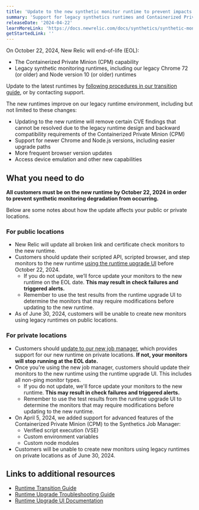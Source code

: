 ```yaml
---
title: 'Update to the new synthetic monitor runtime to prevent impacts to your synthetic monitors'
summary: 'Support for legacy synthetics runtimes and Containerized Private Minion will be concluded on October 22, 2024'
releaseDate: '2024-04-22'
learnMoreLink: 'https://docs.newrelic.com/docs/synthetics/synthetic-monitoring/using-monitors/runtime-upgrade-ui'
getStartedLink: ''
---
```


On October 22, 2024, New Relic will end-of-life (EOL):

* The Containerized Private Minion (CPM) capability
* Legacy synthetic monitoring runtimes, including our legacy Chrome 72 (or older) and Node version 10 (or older) runtimes 

Update to the latest runtimes by [following procedures in our transition guide](https://docs.newrelic.com/docs/synthetics/synthetic-monitoring/using-monitors/new-runtime/), or by contacting support.

The new runtimes improve on our legacy runtime environment, including but not limited to these changes:  

* Updating to the new runtime will remove certain CVE findings that cannot be resolved due to  the legacy runtime design and backward compatibility requirements of the Containerized Private Minion (CPM)
* Support for newer Chrome and Node.js versions, including easier upgrade paths
* More frequent browser version updates
* Access device emulation and other new capabilities 

## What you need to do

**All customers must be on the new runtime by October 22, 2024 in order to prevent synthetic monitoring degradation from occurring.**

Below are some notes about how the update affects your public or private locations.

### For public locations

* New Relic will update all broken link and certificate check monitors to the new runtime.
* Customers should update their scripted API, scripted browser, and step monitors to the new runtime [using the runtime upgrade UI](https://docs.newrelic.com/docs/synthetics/synthetic-monitoring/using-monitors/runtime-upgrade-ui) before October 22, 2024. 
   * If you do not update, we’ll force update your monitors to the new runtime on the EOL date. **This may result in check failures and triggered alerts.**
   * Remember to use the test results from the runtime upgrade UI to determine the monitors that may require modifications before updating to the new runtime.
* As of June 30, 2024, customers will be unable to create new monitors using legacy runtimes on public locations.

### For private locations

* Customers should [update to our new job manager](https://docs.newrelic.com/docs/synthetics/synthetic-monitoring/private-locations/job-manager-transition-guide/), which provides support for our new runtime on private locations. **If not, your monitors will stop running at the EOL date.**
* Once you're using the new job manager, customers should update their monitors to the new runtime using the runtime upgrade UI. This includes all non-ping monitor types. 
   * If you do not update, we'll force update your monitors to the new runtime. **This may result in check failures and triggered alerts.**
   * Remember to use the test results from the runtime upgrade UI to determine the monitors that may require modifications before updating to the new runtime.
* On April 5, 2024, we added support for advanced features of the Containerized Private Minion (CPM) to the Synthetics Job Manager:
   * Verified script execution (VSE)
   * Custom environment variables
   * Custom node modules
* Customers will be unable to create new monitors using legacy runtimes on private locations as of June 30, 2024.

## Links to additional resources

* [Runtime Transition Guide](https://docs.newrelic.com/docs/synthetics/synthetic-monitoring/using-monitors/new-runtime/)
* [Runtime Upgrade Troubleshooting Guide](https://docs.newrelic.com/docs/synthetics/synthetic-monitoring/troubleshooting/runtime-upgrade-troubleshooting/)
* [Runtime Upgrade UI Documentation](https://docs.newrelic.com/docs/synthetics/synthetic-monitoring/using-monitors/runtime-upgrade-ui)
